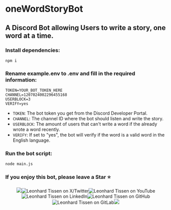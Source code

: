 # oneWordStoryBot

## A Discord Bot allowing Users to write a story, one word at a time.

### Install dependencies:
```
npm i
```

### Rename example.env to .env and fill in the required information:
```env
TOKEN=YOUR_BOT_TOKEN_HERE
CHANNEL=1207024002296455168
USERBLOCK=3
VERIFY=yes
```

- `TOKEN`: The bot token you get from the Discord Developer Portal.
- `CHANNEL`: The channel ID where the bot should listen and write the story.
- `USERBLOCK`: The amount of users that can't write a word if the already wrote a word recently.
- `VERIFY`: If set to "yes", the bot will verify if the word is a valid word in the English language.

### Run the bot script:
```
node main.js
```

### If you enjoy this bot, please leave a Star ⭐

<p align="center">
	<img src="https://s.warze.org/paddingleft3.png" style="display: inline-block;"><a href="https://twitter.warze.org" style="text-decoration: none;"><img src="https://s.warze.org/x3.png" alt="Leonhard Tissen on X/Twitter" style="display: inline-block;"/></a><a href="https://youtube.warze.org" style="text-decoration: none;"><img src="https://s.warze.org/youtube3.png" alt="Leonhard Tissen on YouTube" style="display: inline-block;"/></a><a href="https://linkedin.warze.org" style="text-decoration: none;"><img src="https://s.warze.org/linkedin3.png" alt="Leonhard Tissen on LinkedIn" style="display: inline-block;"/></a><a href="https://github.warze.org" style="text-decoration: none;"><img src="https://s.warze.org/github3.png" alt="Leonhard Tissen on GitHub" style="display: inline-block;"/></a><a href="https://gitlab.warze.org" style="text-decoration: none;"><img src="https://s.warze.org/gitlab3.png" alt="Leonhard Tissen on GitLab" style="display: inline-block;"/></a><img src="https://s.warze.org/paddingright2.png">
</p>
